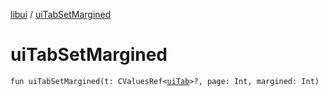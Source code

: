 [libui](README.md) / [uiTabSetMargined](ui-tab-set-margined.md)

# uiTabSetMargined

`fun uiTabSetMargined(t: CValuesRef<`[`uiTab`](ui-tab.md)`>?, page: Int, margined: Int)`